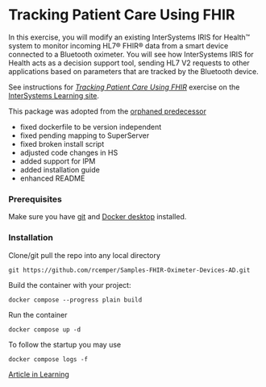 
# Tracking Patient Care Using FHIR

In this exercise, you will modify an existing InterSystems IRIS for Health™ system to monitor incoming HL7® FHIR® data from a smart device connected to a Bluetooth oximeter. You will see how InterSystems IRIS for Health acts as a decision support tool, sending HL7 V2 requests to other applications based on parameters that are tracked by the Bluetooth device.

See instructions for *[Tracking Patient Care Using FHIR](https://learning.intersystems.com/course/view.php?name=FHIROximeter)* exercise on the [InterSystems Learning site](https://learning.intersystems.com/).

This package was adopted from the [orphaned predecessor](https://openexchange.intersystems.com/package/Samples-FHIR-Oximeter-Devices)    
- fixed dockerfile to be version independent   
- fixed pending mapping to SuperServer  
- fixed broken install script   
- adjusted code changes in HS  
- added support for IPM  
- added installation guide  
- enhanced README

### Prerequisites    
Make sure you have [git](https://git-scm.com/book/en/v2/Getting-Started-Installing-Git) and [Docker desktop](https://www.docker.com/products/docker-desktop) installed.    
### Installation   
Clone/git pull the repo into any local directory  

````    
git https://github.com/rcemper/Samples-FHIR-Oximeter-Devices-AD.git
````    
   
Build the container with your project:   

````
docker compose --progress plain build
````

Run the container

 ````
docker compose up -d
````
To follow the startup you may use

````
docker compose logs -f
````
[Article in Learning](https://learning.intersystems.com/course/view.php?name=FHIROximeter)

